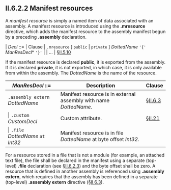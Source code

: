 ## II.6.2.2 Manifest resources

A *manifest resource* is simply a named item of data associated with an assembly. A manifest resource is introduced using the **.mresource** directive, which adds the manifest resource to the assembly manifest begun by a preceding **.assembly** declaration.

 | _Decl_ ::= | Clause
 | `.mresource` [ `public` | `private` ] _DottedName_ `'{'` _ManResDecl_* `'}'`
 | \| &hellip; | §[II.5.10](ii.5.10-ilasm-source-files.md)

If the manifest resource is declared **public**, it is exported from the assembly. If it is declared **private**, it is not exported, in which case, it is only available from within the assembly. The _DottedName_ is the name of the resource.

 | _ManResDecl_ ::= | Description | Clause
 | ---- | ---- | ----
 | `.assembly extern` _DottedName_ | Manifest resource is in external assembly with name _DottedName_. | §[II.6.3](ii.6.3-referencing-assemblies.md)
 | \| `.custom` _CustomDecl_ | Custom attribute. | §[II.21](#todo-missing-hyperlink)
 | \| `.file` _DottedName_ `at` _Int32_ | Manifest resource is in file _DottedName_ at byte offset _Int32_.

For a resource stored in a file that is not a module (for example, an attached text file), the file shall be declared in the manifest using a separate (top-level) **.file** declaration (see §[II.6.2.3](ii.6.2.3-associating-files-with-an-assembly.md)) and the byte offset shall be zero. A resource that is defined in another assembly is referenced using **.assembly extern**, which requires that the assembly has been defined in a separate (top-level) **.assembly extern** directive (§[II.6.3](ii.6.3-referencing-assemblies.md)).
